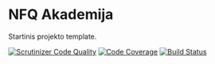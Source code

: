 NFQ Akademija
============

Startinis projekto template.

[![Scrutinizer Code Quality](https://scrutinizer-ci.com/g/nfqakademija/kaunas-3/badges/quality-score.png?b=master)](https://scrutinizer-ci.com/g/nfqakademija/kaunas-3/?branch=master)
[![Code Coverage](https://scrutinizer-ci.com/g/nfqakademija/kaunas-3/badges/coverage.png?b=master)](https://scrutinizer-ci.com/g/nfqakademija/kaunas-3/?branch=master)
[![Build Status](https://scrutinizer-ci.com/g/nfqakademija/kaunas-3/badges/build.png?b=master)](https://scrutinizer-ci.com/g/nfqakademija/kaunas-3/build-status/master)

